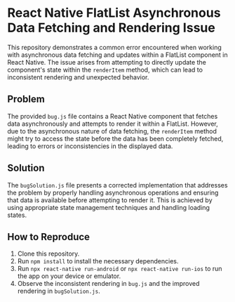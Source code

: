 # React Native FlatList Asynchronous Data Fetching and Rendering Issue

This repository demonstrates a common error encountered when working with asynchronous data fetching and updates within a FlatList component in React Native.  The issue arises from attempting to directly update the component's state within the `renderItem` method, which can lead to inconsistent rendering and unexpected behavior.

## Problem

The provided `bug.js` file contains a React Native component that fetches data asynchronously and attempts to render it within a FlatList. However, due to the asynchronous nature of data fetching, the `renderItem` method might try to access the state before the data has been completely fetched, leading to errors or inconsistencies in the displayed data.

## Solution

The `bugSolution.js` file presents a corrected implementation that addresses the problem by properly handling asynchronous operations and ensuring that data is available before attempting to render it.  This is achieved by using appropriate state management techniques and handling loading states.

## How to Reproduce

1. Clone this repository.
2. Run `npm install` to install the necessary dependencies.
3. Run `npx react-native run-android` or `npx react-native run-ios` to run the app on your device or emulator.
4. Observe the inconsistent rendering in `bug.js` and the improved rendering in `bugSolution.js`.